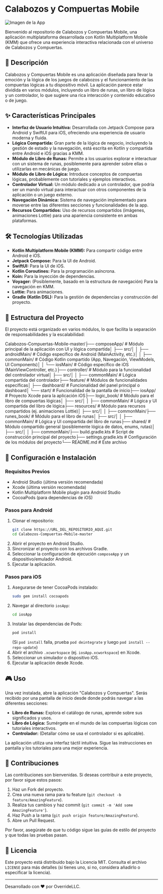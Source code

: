# Calabozos y Compuertas Mobile

![Imagen de la App](portada_logic.png)

Bienvenido al repositorio de Calabozos y Compuertas Mobile, una aplicación multiplataforma desarrollada con Kotlin Multiplatform Mobile (KMM) que ofrece una experiencia interactiva relacionada con el universo de Calabozos y Compuertas.

## 📜 Descripción

Calabozos y Compuertas Mobile es una aplicación diseñada para llevar la emoción y la lógica de los juegos de calabozos y el funcionamiento de las compuertas lógicas a tu dispositivo móvil. La aplicación parece estar dividida en varios módulos, incluyendo un libro de runas, un libro de lógica y un controlador, lo que sugiere una rica interacción y contenido educativo o de juego.

## ✨ Características Principales

* **Interfaz de Usuario Intuitiva:** Desarrollada con Jetpack Compose para Android y SwiftUI para iOS, ofreciendo una experiencia de usuario moderna y fluida.
* **Lógica Compartida:** Gran parte de la lógica de negocio, incluyendo la gestión de estado y la navegación, está escrita en Kotlin y compartida entre Android e iOS gracias a KMM.
* **Módulo de Libro de Runas:** Permite a los usuarios explorar e interactuar con un sistema de runas, posiblemente para aprender sobre ellas o utilizarlas en mecánicas de juego.
* **Módulo de Libro de Lógica:** Introduce conceptos de compuertas lógicas, probablemente con tutoriales y ejemplos interactivos.
* **Controlador Virtual:** Un módulo dedicado a un controlador, que podría ser un mando virtual para interactuar con otros componentes de la aplicación o un juego externo.
* **Navegación Dinámica:** Sistema de navegación implementado para moverse entre las diferentes secciones y funcionalidades de la app.
* **Recursos Compartidos:** Uso de recursos compartidos (imágenes, animaciones Lottie) para una apariencia consistente en ambas plataformas.

## 🛠️ Tecnologías Utilizadas

* **Kotlin Multiplatform Mobile (KMM):** Para compartir código entre Android e iOS.
* **Jetpack Compose:** Para la UI de Android.
* **SwiftUI:** Para la UI de iOS.
* **Kotlin Coroutines:** Para la programación asíncrona.
* **Koin:** Para la inyección de dependencias.
* **Voyager:** (Posiblemente, basado en la estructura de navegación) Para la navegación en KMM.
* **Lottie:** Para animaciones.
* **Gradle (Kotlin DSL):** Para la gestión de dependencias y construcción del proyecto.

## 📂 Estructura del Proyecto

El proyecto está organizado en varios módulos, lo que facilita la separación de responsabilidades y la escalabilidad:

Calabozos-Compuertas-Mobile-master/├── composeApp/         # Módulo principal de la aplicación con UI y lógica compartida│   ├── src/│   │   ├── androidMain/    # Código específico de Android (MainActivity, etc.)│   │   ├── commonMain/     # Código Kotlin compartido (App, Navegación, ViewModels, UI Components)│   │   └── iosMain/        # Código específico de iOS (MainViewController, etc.)├── controller/         # Módulo para la funcionalidad del controlador virtual│   ├── src/│   │   ├── commonMain/     # Lógica compartida del controlador├── feature/            # Módulos de funcionalidades específicas│   ├── dashboard/      # Funcionalidad del panel principal o dashboard│   └── start/          # Funcionalidad de la pantalla de inicio├── iosApp/             # Proyecto Xcode para la aplicación iOS├── logic_book/         # Módulo para el libro de compuertas lógicas│   ├── src/│   │   ├── commonMain/     # Lógica y UI compartida del libro de lógica├── resources/          # Módulo para recursos compartidos (ej. animaciones Lottie)│   ├── src/│   │   ├── commonMain/├── runes_book/         # Módulo para el libro de runas│   ├── src/│   │   ├── commonMain/     # Lógica y UI compartida del libro de runas├── shared/             # Módulo compartido general (posiblemente lógica de datos, enums, rutas)│   ├── src/│   │   ├── commonMain/├── build.gradle.kts    # Script de construcción principal del proyecto├── settings.gradle.kts # Configuración de los módulos del proyecto└── README.md           # Este archivo
## 🚀 Configuración e Instalación

### Requisitos Previos

* Android Studio (última versión recomendada)
* Xcode (última versión recomendada)
* Kotlin Multiplatform Mobile plugin para Android Studio
* CocoaPods (para dependencias de iOS)

### Pasos para Android

1.  Clonar el repositorio:
    ```bash
    git clone https://URL_DEL_REPOSITORIO_AQUI.git
    cd Calabozos-Compuertas-Mobile-master
    ```
2.  Abrir el proyecto en Android Studio.
3.  Sincronizar el proyecto con los archivos Gradle.
4.  Seleccionar la configuración de ejecución `composeApp` y un dispositivo/emulador Android.
5.  Ejecutar la aplicación.

### Pasos para iOS

1.  Asegurarse de tener CocoaPods instalado:
    ```bash
    sudo gem install cocoapods
    ```
2.  Navegar al directorio `iosApp`:
    ```bash
    cd iosApp
    ```
3.  Instalar las dependencias de Pods:
    ```bash
    pod install
    ```
    (Si `pod install` falla, prueba `pod deintegrate` y luego `pod install --repo-update`)
4.  Abrir el archivo `.xcworkspace` (ej. `iosApp.xcworkspace`) en Xcode.
5.  Seleccionar un simulador o dispositivo iOS.
6.  Ejecutar la aplicación desde Xcode.

## 🎮 Uso

Una vez instalada, abre la aplicación "Calabozos y Compuertas". Serás recibido por una pantalla de inicio desde donde podrás navegar a las diferentes secciones:

* **Libro de Runas:** Explora el catálogo de runas, aprende sobre sus significados y usos.
* **Libro de Lógica:** Sumérgete en el mundo de las compuertas lógicas con tutoriales interactivos.
* **Controlador:** (Detallar cómo se usa el controlador si es aplicable).

La aplicación utiliza una interfaz táctil intuitiva. Sigue las instrucciones en pantalla y los tutoriales para una mejor experiencia.

## 🤝 Contribuciones

Las contribuciones son bienvenidas. Si deseas contribuir a este proyecto, por favor sigue estos pasos:

1.  Haz un Fork del proyecto.
2.  Crea una nueva rama para tu feature (`git checkout -b feature/AmazingFeature`).
3.  Realiza tus cambios y haz commit (`git commit -m 'Add some AmazingFeature'`).
4.  Haz Push a la rama (`git push origin feature/AmazingFeature`).
5.  Abre un Pull Request.

Por favor, asegúrate de que tu código sigue las guías de estilo del proyecto y que todas las pruebas pasan.

## 📄 Licencia

Este proyecto está distribuido bajo la Licencia MIT. Consulta el archivo `LICENSE` para más detalles (si tienes uno, si no, considera añadirlo o especificar la licencia).

---

Desarrollado con ❤️ por OverrideLLC.
